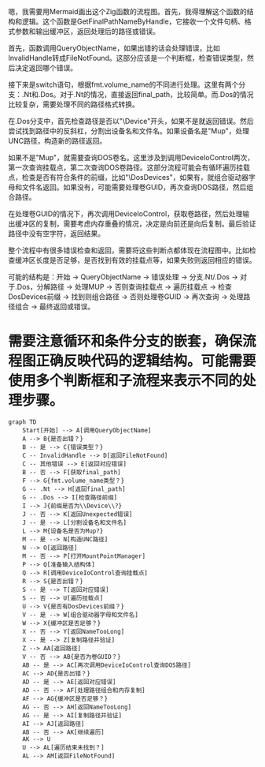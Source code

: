 嗯，我需要用Mermaid画出这个Zig函数的流程图。首先，我得理解这个函数的结构和逻辑。这个函数是GetFinalPathNameByHandle，它接收一个文件句柄、格式参数和输出缓冲区，返回处理后的路径或错误。

首先，函数调用QueryObjectName，如果出错的话会处理错误，比如InvalidHandle转成FileNotFound。这部分应该是一个判断框，检查错误类型，然后决定返回哪个错误。

接下来是switch语句，根据fmt.volume_name的不同进行处理。这里有两个分支：.Nt和.Dos。对于.Nt的情况，直接返回final_path，比较简单。而.Dos的情况比较复杂，需要处理不同的路径格式转换。

在.Dos分支中，首先检查路径是否以"\Device\"开头，如果不是就返回错误。然后尝试找到路径中的反斜杠，分割出设备名和文件名。如果设备名是"Mup"，处理UNC路径，构造新的路径返回。

如果不是"Mup"，就需要查询DOS卷名。这里涉及到调用DeviceIoControl两次，第一次查询挂载点，第二次查询DOS卷路径。这部分流程可能会有循环遍历挂载点，检查是否有符合条件的前缀，比如"\DosDevices\"，如果有，就组合驱动器字母和文件名返回。如果没有，可能需要处理卷GUID，再次查询DOS路径，然后组合路径。

在处理卷GUID的情况下，再次调用DeviceIoControl，获取卷路径，然后处理输出缓冲区的复制，需要考虑内存重叠的情况，决定是向前还是向后复制。最后验证路径中没有空字符，返回结果。

整个流程中有很多错误检查和返回，需要将这些判断点都体现在流程图中。比如检查缓冲区长度是否足够，是否找到有效的挂载点等，如果失败则返回相应的错误。

可能的结构是：开始 -> QueryObjectName -> 错误处理 -> 分支.Nt/.Dos -> 对于.Dos，分解路径 -> 处理MUP -> 否则查询挂载点 -> 遍历挂载点 -> 检查DosDevices前缀 -> 找到则组合路径 -> 否则处理卷GUID -> 再次查询 -> 处理路径组合 -> 最终返回或错误。

需要注意循环和条件分支的嵌套，确保流程图正确反映代码的逻辑结构。可能需要使用多个判断框和子流程来表示不同的处理步骤。
================================================
```mermaid
graph TD
    Start[开始] --> A[调用QueryObjectName]
    A --> B{是否出错？}
    B -- 是 --> C{错误类型？}
    C -- InvalidHandle --> D[返回FileNotFound]
    C -- 其他错误 --> E[返回对应错误]
    B -- 否 --> F[获取final_path]
    F --> G{fmt.volume_name类型？}
    G -- .Nt --> H[返回final_path]
    G -- .Dos --> I[检查路径前缀]
    I --> J{前缀是否为\\Device\\?}
    J -- 否 --> K[返回Unexpected错误]
    J -- 是 --> L[分割设备名和文件名]
    L --> M{设备名是否为Mup?}
    M -- 是 --> N[构造UNC路径]
    N --> O[返回路径]
    M -- 否 --> P[打开MountPointManager]
    P --> Q[准备输入结构体]
    Q --> R[调用DeviceIoControl查询挂载点]
    R --> S{是否出错？}
    S -- 是 --> T[返回对应错误]
    S -- 否 --> U[遍历挂载点]
    U --> V{是否有DosDevices前缀？}
    V -- 是 --> W[组合驱动器字母和文件名]
    W --> X{缓冲区是否足够？}
    X -- 否 --> Y[返回NameTooLong]
    X -- 是 --> Z[复制路径并验证]
    Z --> AA[返回路径]
    V -- 否 --> AB{是否为卷GUID？}
    AB -- 是 --> AC[再次调用DeviceIoControl查询DOS路径]
    AC --> AD{是否出错？}
    AD -- 是 --> AE[返回对应错误]
    AD -- 否 --> AF[处理路径组合和内存复制]
    AF --> AG{缓冲区是否足够？}
    AG -- 否 --> AH[返回NameTooLong]
    AG -- 是 --> AI[复制路径并验证]
    AI --> AJ[返回路径]
    AB -- 否 --> AK[继续遍历]
    AK --> U
    U --> AL[遍历结束未找到？]
    AL --> AM[返回FileNotFound]
```